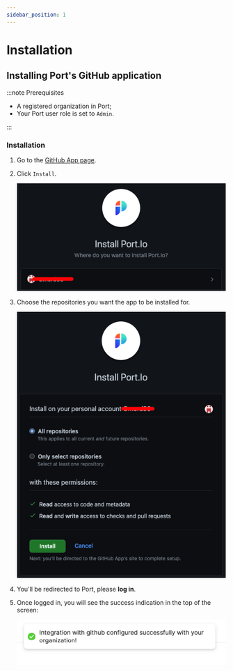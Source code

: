 ```yaml
---
sidebar_position: 1
---
```


# Installation

## Installing Port's GitHub application

:::note Prerequisites

- A registered organization in Port;
- Your Port user role is set to `Admin`.

:::

### Installation

1. Go to the [GitHub App page](https://github.com/apps/getport-io).

2. Click `Install`.

   ![GitHub app installation page](../../../static/img/integrations/github-app/GitHubAppInstallPage.png)

3. Choose the repositories you want the app to be installed for.

   ![GitHub app installation choose repositories](../../../static/img/integrations/github-app/GitHubAppChooseRepos.png)

4. You'll be redirected to Port, please **log in**.

5. Once logged in, you will see the success indication in the top of the screen:

   ![GitHub app installation success indication on Port](../../../static/img/integrations/github-app/GitHubInstallationSuccess.png)
